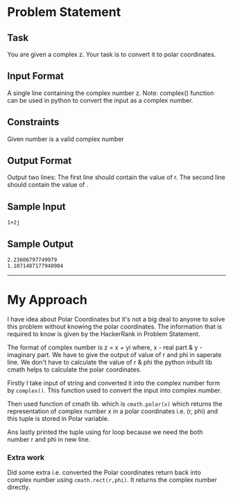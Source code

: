 # Problem Statement

## Task
You are given a complex z. Your task is to convert it to polar coordinates.
## Input Format
A single line containing the complex number z. Note: complex() function can be used in python to convert the input as a complex number.
## Constraints
Given number is a valid complex number
## Output Format
Output two lines:
The first line should contain the value of r.
The second line should contain the value of .
## Sample Input
`1+2j`
## Sample Output
`2.23606797749979`  
`1.1071487177940904`
<hr>

# My Approach
I have idea about Polar Coordinates but it's not a big deal to anyone to solve this problem without knowing the polar coordinates.
The information that is required to know is given by the HackerRank in Problem Statement.

The format of complex number is z = x + yi where, x - real part & y - imaginary part.
We have to give the output of value of r and phi in saperate line. We don't have to calculate the value of r & phi the python inbuilt lib cmath helps to calculate the polar coordinates.

Firstly I take input of string and converted it into the complex number form by `complex()`. This function used to convert the input into complex number.  

Then used function of cmath lib. which is `cmath.polar(x)` which returns the representation of complex number x in a polar coordinates i.e. (r, phi) and this tuple is stored in Polar variable.  

Ans lastly printed the tuple using for loop because we need the both number r and phi in new line.

### Extra work
Did some extra i.e. converted the Polar coordinates return back into complex number using `cmath.rect(r,phi)`. It returns the complex number directly.
